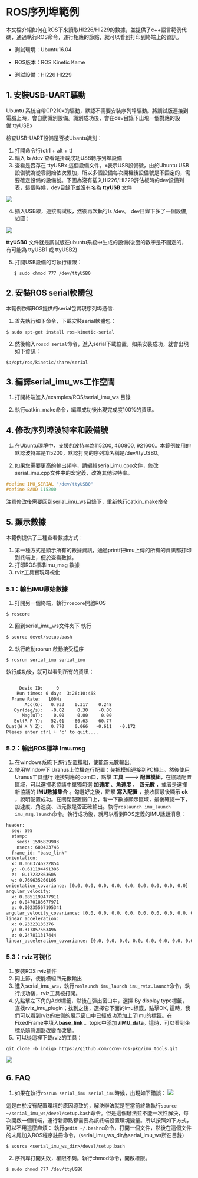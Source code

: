 # ROS序列埠範例

本文檔介紹如何在ROS下來讀取HI226/HI229的數據，並提供了c++語言範例代碼，通過執行ROS命令，運行相應的節點，就可以看到打印到終端上的資訊。

* 測試環境：Ubuntu16.04   

* ROS版本：ROS Kinetic Kame

* 測試設備：HI226 HI229

## 1. 安裝USB-UART驅動

Ubuntu 系統自帶CP210x的驅動，默認不需要安裝序列埠驅動。將調試版連接到電腦上時，會自動識別設備。識別成功後，會在dev目錄下出現一個對應的設備:ttyUSBx

檢查USB-UART設備是否被Ubantu識別：

1. 打開命令行(ctrl + alt + t)
2. 輸入 ls /dev 查看是掛載成功USB轉序列埠設備
3. 查看是否存在  ttyUSBx 這個設備文件。x表示USB設備號，由於Ubuntu USB設備號為從零開始依次累加，所以多個設備每次開機後設備號是不固定的，需要確定設備的設備號。下圖為沒有插入HI226/HI229評估板時的dev設備列表，這個時候，dev目錄下並沒有名為 __ttyUSB__ 文件

![](./img/1.png)

4. 插入USB線，連接調試板，然後再次執行ls  /dev。 dev目錄下多了一個設備, 如圖：

![](./img/2.png)

**ttyUSB0** 文件就是調試版在ubuntu系統中生成的設備(後面的數字是不固定的，有可能為 ttyUSB1  或 ttyUSB2)

5. 打開USB設備的可執行權限：
```shell
   $ sudo chmod 777 /dev/ttyUSB0
```
## 2. 安裝ROS serial軟體包

本範例依賴ROS提供的serial包實現序列埠通信.

1. 首先執行如下命令，下載安裝serial軟體包：

```shell
$ sudo apt-get install ros-kinetic-serial
```

2. 然後輸入`roscd serial`命令，進入serial下載位置，如果安裝成功，就會出現如下資訊：

```shell
$:/opt/ros/kinetic/share/serial
```

## 3. 編譯serial_imu_ws工作空間

1. 打開終端進入/examples/ROS/serial_imu_ws 目錄

2. 執行catkin_make命令，編譯成功後出現完成度100%的資訊。

## 4. 修改序列埠波特率和設備號

1. 在Ubuntu環境中，支援的波特率為115200, 460800, 921600。本範例使用的默認波特率是115200，默認打開的序列埠名稱是/dev/ttyUSB0。	

2. 如果您需要更高的輸出頻率，請編輯serial_imu.cpp文件，修改serial_imu.cpp文件中的宏定義，改為其他波特率。	
```c
#define IMU_SERIAL "/dev/ttyUSB0"
#define BAUD 115200
```

注意修改後需要回到serial_imu_ws目錄下，重新執行catkin_make命令

## 5. 顯示數據
本範例提供了三種查看數據方式：

1. 第一種方式是顯示所有的數據資訊，通過printf把imu上傳的所有的資訊都打印到終端上，便於查看數據。
2. 打印ROS標準imu_msg 數據
3. rviz工具實現可視化

### 	5.1：輸出IMU原始數據

1. 打開另一個終端，執行`roscore`開啟ROS
```shell
$ roscore
```
2. 回到serial_imu_ws文件夾下 執行 

```shell
$ source devel/setup.bash
```

2. 執行啟動rosrun 啟動接受程序

```shell
$ rosrun serial_imu serial_imu
```

執行成功後，就可以看到所有的資訊：

```txt

     Devie ID:     0
    Run times: 0 days  3:26:10:468
  Frame Rate:   100Hz
       Acc(G):   0.933    0.317    0.248
   Gyr(deg/s):   -0.02     0.30    -0.00
      Mag(uT):    0.00     0.00     0.00
   Eul(R P Y):   52.01   -66.63   -60.77
Quat(W X Y Z):   0.770    0.066   -0.611   -0.172
Pleaes enter ctrl + 'c' to quit....

```

### 	5.2：輸出ROS標準 Imu.msg

1. 在windows系統下進行配置模組，使能四元數輸出。
2. 使用Window下 Uranus上位機進行配置：先把模組連接到PC機上。然後使用Uranus工具進行 連接對應的com口，點擊 __工具__  --->  __配置模組__，在協議配置區域，可以選擇老協議中單獨勾選 __加速度__ 、__角速度__ 、 __四元數__ ，或者是選擇新協議的 __IMU數據集合__ 。勾選好之後，點擊 __寫入配置__ ，接收區最後顯示 __ok__ ，說明配置成功。在關閉配置窗口上，看一下數據顯示區域，最後確認一下，加速度、角速度、四元數是否正確輸出。執行`roslaunch imu_launch imu_msg.launch`命令。執行成功後，就可以看到ROS定義的IMU話題消息：
```txt
header: 
  seq: 595
  stamp: 
    secs: 1595829903
    nsecs: 680423746
  frame_id: "base_link"
orientation: 
  x: 0.0663746222854
  y: -0.611194491386
  z: -0.17232863605
  w: 0.769635260105
orientation_covariance: [0.0, 0.0, 0.0, 0.0, 0.0, 0.0, 0.0, 0.0, 0.0]
angular_velocity: 
  x: 0.0851199477911
  y: 0.0470183677971
  z: 0.00235567195341
angular_velocity_covariance: [0.0, 0.0, 0.0, 0.0, 0.0, 0.0, 0.0, 0.0, 0.0]
linear_acceleration: 
  x: 0.93323135376
  y: 0.317857563496
  z: 0.247811317444
linear_acceleration_covariance: [0.0, 0.0, 0.0, 0.0, 0.0, 0.0, 0.0, 0.0, 0.0]

```

### 	5.3：rviz可視化

1. 安裝ROS rviz插件
2. 同上節，使能模組四元數輸出
3. 進入serial_imu_ws，執行`roslaunch imu_launch imu_rviz.launch`命令，執行成功後，rviz工具被打開。
4. 先點擊左下角的Add標籤，然後在彈出窗口中，選擇 By display type標籤，查找rviz_imu_plugin；找到之後，選擇它下面的imu標籤，點擊OK, 這時，我們可以看到rviz的左側的展示窗口中已經成功添加上了Imu的標籤。在FixedFrame中填入**base_link** 。topic中添加 **/IMU_data**。這時，可以看到坐標系隨感測器改變而改變。
5. ​	可以從這裡下載rviz的工具：

```shell
git clone -b indigo https://github.com/ccny-ros-pkg/imu_tools.git
```





![](./img/4.png)
## 6. FAQ
1. 如果在執行`rosrun serial_imu serial_imu`時候，出現如下錯誤：
![](./img/3.png)

這是由於沒有配置環境的原因導致的，解決辦法就是在當前終端執行`source ~/serial_imu_ws/devel/setup.bash`命令。但是這個辦法並不能一次性解決，每次開啟一個終端，運行新節點都需要為該終端設置環境變量。所以按照如下方式，可以不用這麼麻煩： 執行`gedit ~/.bashrc`命令，打開一個文件，然後在這個文件的末尾加入ROS程序註冊命令。(serial_imu_ws_dir為serial_imu_ws所在目錄)

```shell
$ source <serial_imu_ws_dir>/devel/setup.bash
```

2. 序列埠打開失敗，權限不夠。執行chmod命令，開啟權限。

```shell
$ sudo chmod 777 /dev/ttyUSB0
```
